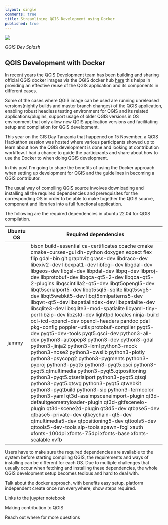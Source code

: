 ```yaml
---
layout: single
comments: true
title: Streamlining QGIS Development using Docker
published: true
---
```



![](https://raw.githubusercontent.com/samweli/jekyll-now/master/images/qgis_dev_splash.png)

_QGIS Dev Splash_

## QGIS Development with Docker
In recent years the QGIS Development team has been building and sharing official QGIS docker images
via the QGIS docker hub [here](https://hub.docker.com/r/qgis/qgis) this helps in providing an effective reuse of the QGIS application
and its components in different cases. 

Some of the cases where QGIS image can be used are running unreleased versions(nightly builds and master branch changes) of the QGIS application, 
enabling robust headless testing environment for QGIS and its related applications/plugins, support usage of older QGIS versions in OS environment that
only allow new QGIS application versions and facilitating setup and compilation for QGIS development.

This year on the GIS Day Tanzania that happened on 15 November, a  QGIS Hackathon session was hosted where various participants showed up to learn
about how the QGIS development is done and looking at contribution workflow. I had a chance to guide the participants and share about how to use the
Docker to when doing QGIS development. 

In this post I'm going to share the benefits of using the Docker approach when setting up development for QGIS and the guidelines in becoming a QGIS contributor.

The usual way of compiling QGIS source involves downloading and installing all the required dependencies and prerequisites for the corresponding OS in order
to be able to make together the QGIS source, component and libraries into a full functional application. 

The following are the required dependencies in ubuntu 22.04 for QGIS compilation.

| Ubuntu OS | Required dependencies |
|-----------|-----------------------|
| jammy     | bison build-essential ca-certificates ccache cmake cmake-curses-gui dh-python doxygen expect flex flip gdal-bin git graphviz grass-dev libdraco-dev libexiv2-dev libexpat1-dev libfcgi-dev libgdal-dev libgeos-dev libgsl-dev libpdal-dev libpq-dev libproj-dev libprotobuf-dev libqca-qt5-2-dev libqca-qt5-2-plugins libqscintilla2-qt5-dev libqt5opengl5-dev libqt5serialport5-dev libqt5sql5-sqlite libqt5svg5-dev libqt5webkit5-dev libqt5xmlpatterns5-dev libqwt-qt5-dev libspatialindex-dev libspatialite-dev libsqlite3-dev libsqlite3-mod-spatialite libyaml-tiny-perl libzip-dev libzstd-dev lighttpd locales ninja-build ocl-icd-opencl-dev opencl-headers pandoc pdal pkg-config poppler-utils protobuf-compiler pyqt5-dev pyqt5-dev-tools pyqt5.qsci-dev python3-all-dev python3-autopep8 python3-dev python3-gdal python3-jinja2 python3-lxml python3-mock python3-nose2 python3-owslib python3-plotly python3-psycopg2 python3-pygments python3-pyproj python3-pyqt5 python3-pyqt5.qsci python3-pyqt5.qtmultimedia python3-pyqt5.qtpositioning python3-pyqt5.qtserialport python3-pyqt5.qtsql python3-pyqt5.qtsvg python3-pyqt5.qtwebkit python3-pyqtbuild python3-sip python3-termcolor python3-yaml qt3d-assimpsceneimport-plugin qt3d-defaultgeometryloader-plugin qt3d-gltfsceneio-plugin qt3d-scene2d-plugin qt3d5-dev qtbase5-dev qtbase5-private-dev qtkeychain-qt5-dev qtmultimedia5-dev qtpositioning5-dev qttools5-dev qttools5-dev-tools sip-tools spawn-fcgi xauth xfonts-100dpi xfonts-75dpi xfonts-base xfonts-scalable xvfb              |

Users have to make sure the required dependencies are available to the system before starting compiling QGIS, the requirements and ways of installing can be different for each OS.
Due to multiple challenges that usually occur when fetching and installing these dependencies, the whole QGIS development setup becomes tedious and hard to deal with.

Talk about the docker approach, with benefits easy setup, platform independent create once run everywhere, show steps required.

Links to the juypter notebook

Making contribution to QGIS

Reach out where for more questions









